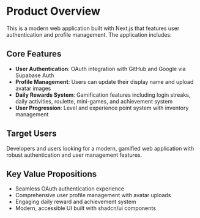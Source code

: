 # Product Overview

This is a modern web application built with Next.js that features user authentication and profile management. The application includes:

## Core Features
- **User Authentication**: OAuth integration with GitHub and Google via Supabase Auth
- **Profile Management**: Users can update their display name and upload avatar images
- **Daily Rewards System**: Gamification features including login streaks, daily activities, roulette, mini-games, and achievement system
- **User Progression**: Level and experience point system with inventory management

## Target Users
Developers and users looking for a modern, gamified web application with robust authentication and user management features.

## Key Value Propositions
- Seamless OAuth authentication experience
- Comprehensive user profile management with avatar uploads
- Engaging daily reward and achievement system
- Modern, accessible UI built with shadcn/ui components
